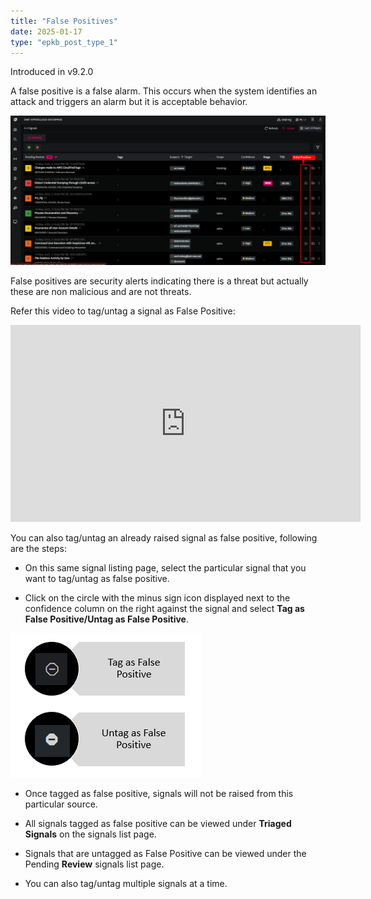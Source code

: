 ```yaml
---
title: "False Positives"
date: 2025-01-17
type: "epkb_post_type_1"
---
```


Introduced in v9.2.0

A false positive is a false alarm. This occurs when the system identifies an attack and triggers an alarm but it is acceptable behavior.

![](./False-Positives-img/False-Positives-1.png)

False positives are security alerts indicating there is a threat but actually these are non malicious and are not threats.

Refer this video to tag/untag a signal as False Positive:

<iframe width="560" height="315" src="https://www.youtube.com/embed/aqGahpKj_hk?si=cDBhXmiGDkA5VaxF" title="YouTube video player" frameborder="0" allow="accelerometer; autoplay; clipboard-write; encrypted-media; gyroscope; picture-in-picture; web-share" referrerpolicy="strict-origin-when-cross-origin" allowfullscreen></iframe>


You can also tag/untag an already raised signal as false positive, following are the steps:

- On this same signal listing page, select the particular signal that you want to tag/untag as false positive.

- Click on the circle with the minus sign icon displayed next to the confidence column on the right against the signal and select **Tag as False Positive/Untag as False Positive**.

![](./False-Positives-img/False-Positives-3.webp)


- Once tagged as false positive, signals will not be raised from this particular source.

- All signals tagged as false positive can be viewed under **Triaged Signals** on the signals list page.

- Signals that are untagged as False Positive can be viewed under the Pending **Review** signals list page.

- You can also tag/untag multiple signals at a time.
